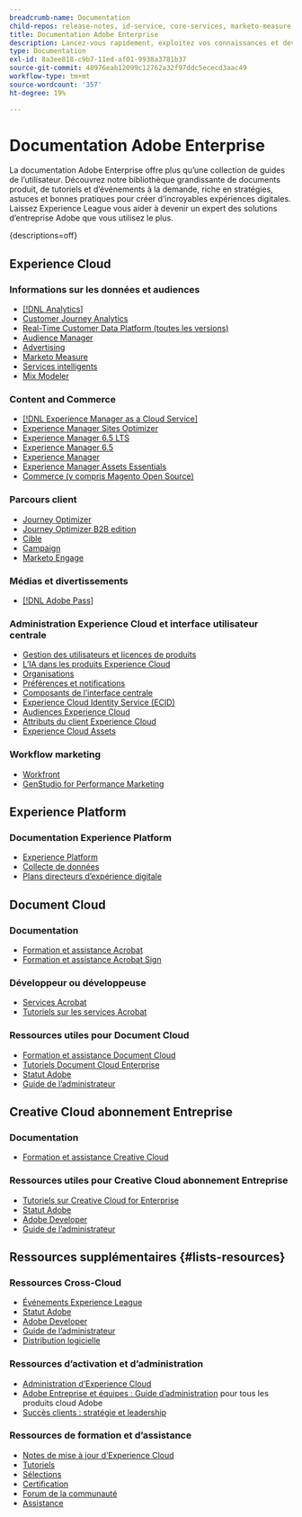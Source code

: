 ```yaml
---
breadcrumb-name: Documentation
child-repos: release-notes, id-service, core-services, marketo-measure, deliverability-learn, dynamic-media-developer-resources, dynamic-media-classic, journeys
title: Documentation Adobe Enterprise
description: Lancez-vous rapidement, exploitez vos connaissances et devenez un expert de votre logiciel Adobe en lisant la documentation Adobe Enterprise. Accédez à nos guides, tutoriels, listes de lecture et notes de mise à jour pour les solutions Adobe Enterprise dans Experience Cloud, Experience Platform, Document Cloud et Creative Cloud abonnement Entreprise.
type: Documentation
exl-id: 8a3ee818-c9b7-11ed-af01-9938a3781b37
source-git-commit: 48976eab12099c12762a32f97ddc5ececd3aac49
workflow-type: tm+mt
source-wordcount: '357'
ht-degree: 19%

---
```



# Documentation Adobe Enterprise

La documentation Adobe Enterprise offre plus qu’une collection de guides de l’utilisateur. Découvrez notre bibliothèque grandissante de documents produit, de tutoriels et d’événements à la demande, riche en stratégies, astuces et bonnes pratiques pour créer d’incroyables expériences digitales. Laissez Experience League vous aider à devenir un expert des solutions d’entreprise Adobe que vous utilisez le plus.

{descriptions=off}

## Experience Cloud

### Informations sur les données et audiences

+ [[!DNL Analytics]](analytics.md)
+ [Customer Journey Analytics](customer-journey-analytics.md)
+ [Real-Time Customer Data Platform (toutes les versions)](real-time-customer-data-platform.md)
+ [Audience Manager](audience-manager.md)
+ [Advertising](advertising.md)
+ [Marketo Measure](marketo-measure.md)
+ [Services intelligents](intelligent-services.md)
+ [Mix Modeler](mix-modeler.md)

### Content and Commerce

+ [[!DNL Experience Manager as a Cloud Service]](experience-manager-cloud-service.md)
+ [Experience Manager Sites Optimizer](https://experienceleague.adobe.com/en/docs/experience-manager-sites-optimizer/content/home)
+ [Experience Manager 6.5 LTS](experience-manager-65-lts.md)
+ [Experience Manager 6.5](experience-manager-65.md)
+ [Experience Manager ](experience-manager-release-information#/help/using/aem-previous-versions.md)
+ [Experience Manager Assets Essentials](experience-manager-assets-essentials#help)
+ [Commerce (y compris Magento Open Source)](commerce.md)

### Parcours client

+ [Journey Optimizer](journey-optimizer.md)
+ [Journey Optimizer B2B edition](journey-optimizer-b2b.md)
+ [Cible](target.md)
+ [Campaign](campaign.md)
+ [Marketo Engage](marketo-engage.md)

### Médias et divertissements

+ [[!DNL Adobe Pass]](pass.md)

### Administration Experience Cloud et interface utilisateur centrale

+ [Gestion des utilisateurs et licences de produits](core-services#/help/interface/administration/admin-console.md)
+ [L’IA dans les produits Experience Cloud](core-services#/help/interface/features/generative-ai.md)
+ [Organisations](core-services#/help/interface/administration/organizations.md)
+ [Préférences et notifications](core-services#/help/interface/features/account-preferences.md)
+ [Composants de l’interface centrale](core-services#interface)
+ [Experience Cloud Identity Service (ECID)](id-service#using)
+ [Audiences Experience Cloud](core-services#/help/interface/services/audiences/overview.md)
+ [Attributs du client Experience Cloud](core-services#/help/interface/services/customer-attributes/attributes.md)
+ [Experience Cloud Assets](core-services#/help/interface/services/assets/experience-cloud-assets.md)

### Workflow marketing

+ [Workfront](workfront.md)
+ [GenStudio for Performance Marketing](genstudio-for-performance-marketing.md)

<!--
+ [Workfront Tutorials](workfront-learn#tutorials-workfront)
-->

## Experience Platform

### Documentation Experience Platform

+ [Experience Platform](experience-platform.md)
+ [Collecte de données](data-collection.md)
+ [Plans directeurs d’expérience digitale](blueprints-learn#architecture)

## Document Cloud

### Documentation

+ [Formation et assistance Acrobat](https://helpx.adobe.com/support/acrobat.html)
+ [Formation et assistance Acrobat Sign](https://helpx.adobe.com/support/sign.html)

### Développeur ou développeuse

+ [Services Acrobat](https://developer.adobe.com/document-services/docs/overview/)
+ [Tutoriels sur les services Acrobat](acrobat-services-learn#tutorials)

### Ressources utiles pour Document Cloud

+ [Formation et assistance Document Cloud](https://helpx.adobe.com/support/document-cloud.html)
+ [Tutoriels Document Cloud Enterprise](https://experienceleague.adobe.com/docs/home-tutorials.html#document-cloud-tutorials)
+ [Statut Adobe](https://status.adobe.com/)
+ [ Guide de l’administrateur ](https://helpx.adobe.com/fr/enterprise/admin-guide.html)

## Creative Cloud abonnement Entreprise

### Documentation

+ [Formation et assistance Creative Cloud](https://helpx.adobe.com/support/creative-cloud.html)

### Ressources utiles pour Creative Cloud abonnement Entreprise

+ [Tutoriels sur Creative Cloud for Enterprise](creative-cloud-enterprise-learn#cce-learning-hub)
+ [Statut Adobe](https://status.adobe.com/)
+ [Adobe Developer](https://developer.adobe.com/)
+ [ Guide de l’administrateur ](https://helpx.adobe.com/fr/enterprise/admin-guide.html)

## Ressources supplémentaires {#lists-resources}

### Ressources Cross-Cloud

+ [Événements Experience League](https://experienceleague.adobe.com/docs/release-notes/experience-cloud/current.html#events)
+ [Statut Adobe](https://status.adobe.com/)
+ [Adobe Developer](https://developer.adobe.com/)
+ [ Guide de l’administrateur ](https://helpx.adobe.com/fr/enterprise/admin-guide.html)
+ [Distribution logicielle](experience-cloud#software-distribution)

### Ressources d’activation et d’administration

+ [Administration d’Experience Cloud](core-services#/help/interface/administration/admin-tool-experience-cloud.md)
+ [Adobe Entreprise et équipes : Guide d’administration](https://helpx.adobe.com/fr/enterprise/managing/user-guide.html) pour tous les produits cloud Adobe
+ [Succès clients : stratégie et leadership](customer-success#customer-success)

### Ressources de formation et d’assistance

+ [Notes de mise à jour dʼExperience Cloud](release-notes#experience-cloud)
+ [Tutoriels](home-tutorials.md)
+ [Sélections](https://experienceleague.adobe.com/en/playlists)
+ [Certification](certification#program)
+ [Forum de la communauté](https://experienceleaguecommunities.adobe.com)
+ [Assistance](https://experienceleague.adobe.com/?support-solution=General&lang=fr&support-tab=home#support)

<!--
+ [Events](events.md)
-->
